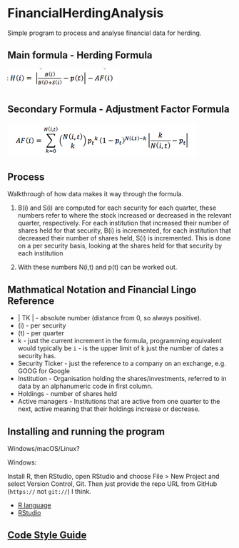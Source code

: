 # FinancialHerdingAnalysis

Simple program to process and analyse financial data for herding.

## Main formula - Herding Formula

![Herding Formula](herding-formula.png "Herding Formula")

## Secondary Formula - Adjustment Factor Formula

![Adjustment Factor Formula](adjustment-factor-formula.png "Adjustment Factor Formula")

## Process

Walkthrough of how data makes it way through the formula.

1. B(i) and S(i) are computed for each security for each quarter, these numbers refer to where the stock increased or decreased in the relevant quarter, respectively. For each institution that increased their number of shares held for that security, B(i) is incremented, for each institution that decreased their number of shares held, S(i) is incremented. This is done on a per security basis, looking at the shares held for that security by each institution

2. With these numbers N(i,t) and p(t) can be worked out.

## Mathmatical Notation and Financial Lingo Reference

* | TK | - absolute number (distance from 0, so always positive).
* (i) - per security
* (t) - per quarter
* k - just the current increment in the formula, programming equivalent would typically be `i` - is the upper limit of k just the number of dates a security has.
* Security Ticker - just the reference to a company on an exchange, e.g. GOOG for Google
* Institution - Organisation holding the shares/investments, referred to in data by an alphanumeric code in first column.
* Holdings - number of shares held
* Active managers - Institutions that are active from one quarter to the next, active meaning that their holdings increase or decrease.

## Installing and running the program

Windows/macOS/Linux?

Windows:

Install R, then RStudio, open RStudio and choose File > New Project and select Version Control, Git. Then just provide the repo URL from GitHub (`https://` not `git://`) I think.

* [R language](https://www.r-project.org/)
* [RStudio](https://www.rstudio.com/)

## [Code Style Guide](https://google.github.io/styleguide/Rguide.xml)